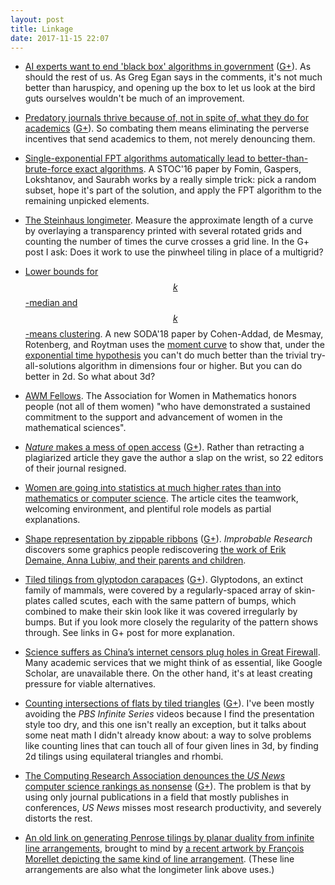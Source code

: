 ```yaml
---
layout: post
title: Linkage
date: 2017-11-15 22:07
---
```

* [AI experts want to end 'black box' algorithms in government](https://www.wired.com/story/ai-experts-want-to-end-black-box-algorithms-in-government/) ([G+](https://web.archive.org/web/20190217005011/https://plus.google.com/100003628603413742554/posts/8rb7Ay7Nt64)). As should the rest of us. As Greg Egan says in the comments, it's not much better than haruspicy, and opening up the box to let us look at the bird guts ourselves wouldn't be much of an improvement.

* [Predatory journals thrive because of, not in spite of, what they do for academics](https://www.nytimes.com/2017/10/30/science/predatory-journals-academics.html) ([G+](https://web.archive.org/web/20190217004942/https://plus.google.com/100003628603413742554/posts/YSne3JWVq8c)). So combating them means eliminating the perverse incentives that send academics to them, not merely denouncing them.

* [Single-exponential FPT algorithms automatically lead to better-than-brute-force exact algorithms](https://arxiv.org/abs/1512.01621). A STOC'16 paper by Fomin, Gaspers, Lokshtanov, and Saurabh works by a really simple trick: pick a random subset, hope it's part of the solution, and apply the FPT algorithm to the remaining unpicked elements.

* [The Steinhaus longimeter](http://cstaecker.fairfield.edu/~cstaecker/machines/longimeter.html). Measure the approximate length of a curve by overlaying a transparency printed with several rotated grids and counting the number of times the curve crosses a grid line. In the G+ post I ask: Does it work to use the pinwheel tiling in place of a multigrid?

* [Lower bounds for $$k$$-median and $$k$$-means clustering](https://arxiv.org/abs/1711.01171). A new SODA'18 paper by Cohen-Addad, de Mesmay, Rotenberg, and Roytman uses the [moment curve](https://en.wikipedia.org/wiki/Moment_curve) to show that, under the [exponential time hypothesis](https://en.wikipedia.org/wiki/Exponential_time_hypothesis) you can't do much better than the trivial try-all-solutions algorithm in dimensions four or higher. But you can do better in 2d. So what about 3d?

* [AWM Fellows](https://sites.google.com/site/awmmath/awm-fellows). The Association for Women in Mathematics honors people (not all of them women) "who have demonstrated a sustained commitment to the support and advancement of women in the mathematical sciences".

* [_Nature_ makes a mess of open access](http://retractionwatch.com/2017/11/07/17-johns-hopkins-researchers-resign-protest-ed-board-nature-journal/) ([G+](https://web.archive.org/web/20190217004753/https://plus.google.com/100003628603413742554/posts/bddfPVzfiuX)). Rather than retracting a plagiarized article they gave the author a slap on the wrist, so 22 editors of their journal resigned.

* [Women are going into statistics at much higher rates than into mathematics or computer science](https://www.washingtonpost.com/local/women-flocking-to-statistics-the-new-hot-high-tech-field-of-data-science/2014/12/19/f3e2e486-62ed-11e4-9fdc-d43b053ecb4d_story.html). The article cites the teamwork, welcoming environment, and plentiful role models as partial explanations.

* [Shape representation by zippable ribbons](https://www.improbable.com/2017/11/09/74873/) ([G+](https://web.archive.org/web/20190217004710/https://plus.google.com/100003628603413742554/posts/JWV7vTSdBsH)). _Improbable Research_ discovers some graphics people rediscovering [the work of Erik Demaine, Anna Lubiw, and their parents and children](http://erikdemaine.org/zippers/).

* [Tiled tilings from glyptodon carapaces](https://web.archive.org/web/20190217004641/https://plus.google.com/+TimothyGowers0/posts/VywqstorkYa) ([G+](https://web.archive.org/web/20190217004555/https://plus.google.com/100003628603413742554/posts/RwFXP8gpq1n)). Glyptodons, an extinct family of mammals, were covered by a regularly-spaced array of skin-plates called scutes, each with the same pattern of bumps, which combined to make their skin look like it was covered irregularly by bumps. But if you look more closely the regularity of the pattern shows through. See links in G+ post for more explanation.

* [Science suffers as China’s internet censors plug holes in Great Firewall](http://www.sciencemag.org/news/2017/08/science-suffers-china-s-internet-censors-plug-holes-great-firewall). Many academic services that we might think of as essential, like Google Scholar, are unavailable there. On the other hand, it's at least creating pressure for viable alternatives.

* [Counting intersections of flats by tiled triangles](https://www.youtube.com/watch?v=U8sq3BplCfI) ([G+](https://web.archive.org/web/20190217004510/https://plus.google.com/100003628603413742554/posts/etnf56by9La)). I've been mostly avoiding the _PBS Infinite Series_ videos because I find the presentation style too dry, and this one isn't really an exception, but it talks about some neat math I didn't already know about: a way to solve problems like counting lines that can touch all of four given lines in 3d, by finding 2d tilings using equilateral triangles and rhombi.

* [The Computing Research Association denounces the _US News_ computer science rankings as nonsense](https://cra.org/cra-statement-us-news-world-report-rankings-computer-science-universities/) ([G+](https://web.archive.org/web/20190217004419/https://plus.google.com/100003628603413742554/posts/cWFTXqtrELF)). The problem is that by using only journal publications in a field that mostly publishes in conferences, _US News_ misses most research productivity, and severely distorts the rest.

* [An old link on generating Penrose tilings by planar duality from infinite line arrangements](http://www.mathpages.com/home/kmath621/kmath621.htm), brought to mind by [a recent artwork by François Morellet depicting the same kind of line arrangement](https://web.archive.org/web/20190217004139/https://plus.google.com/+TimothyGowers0/posts/1Bv9X6TCY9A). (These line arrangements are also what the longimeter link above uses.)